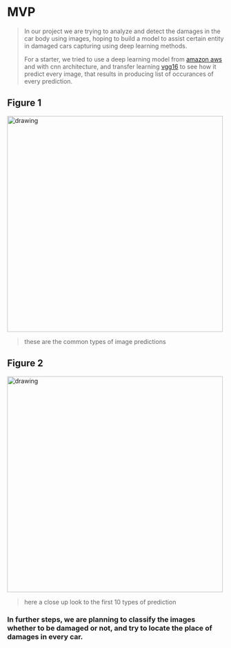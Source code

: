 # MVP
> In our project we are trying to analyze and detect the damages in the car body using images, hoping to build a model to assist certain entity in damaged cars capturing using deep learning methods.
>
> For a starter, we tried to use a deep learning model from [amazon aws](https://s3.amazonaws.com/deep-learning-models/image-models/imagenet_class_index.json) and with cnn architecture, and transfer learning [vgg16](https://neurohive.io/en/popular-networks/vgg16/) to see how it predict every image, that results in producing list of occurances of every prediction.

## Figure 1
<img src="https://user-images.githubusercontent.com/93079224/148692835-66a9f2e2-ba8c-4c08-8a1a-f4493da67553.jpg" alt="drawing" width="500"/>

> these are the common types of image predictions

## Figure 2
<img src="https://user-images.githubusercontent.com/93079224/148692846-736566df-fd03-4312-a9af-4585acf3a065.jpg" alt="drawing" width="500"/>

> here a close up look to the first 10 types of prediction

### In further steps, we are planning to classify the images whether to be damaged or not, and try to locate the place of damages in every car.
